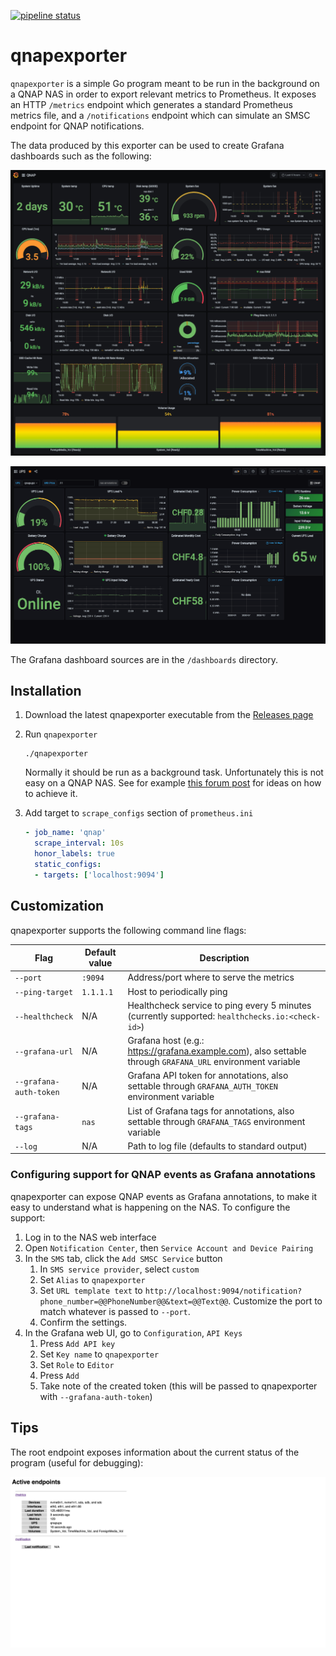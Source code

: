 [![pipeline status](https://gitlab.com/pedropombeiro/qnapexporter/badges/master/pipeline.svg)](https://gitlab.com/pedropombeiro/qnapexporter/-/commits/master)

# qnapexporter

`qnapexporter` is a simple Go program meant to be run in the background on a QNAP NAS in order to export
relevant metrics to Prometheus. It exposes an HTTP `/metrics` endpoint which generates a standard Prometheus metrics file, and a `/notifications` endpoint which can simulate an SMSC endpoint for QNAP notifications.

The data produced by this exporter can be used to create Grafana dashboards such as the following:

![Grafana dashboard sample](assets/grafana.png "Grafana dashboard sample")

![UPS Grafana dashboard sample](assets/ups.png "UPS Grafana dashboard sample")

The Grafana dashboard sources are in the `/dashboards` directory.

## Installation

1. Download the latest qnapexporter executable from the [Releases page](https://gitlab.com/pedropombeiro/qnapexporter/-/releases)
1. Run `qnapexporter`

    ```shell
    ./qnapexporter
    ```

    Normally it should be run as a background task. Unfortunately this is not easy on a QNAP NAS.
    See for example [this forum post](https://forum.qnap.com/viewtopic.php?t=44743#p198192) for ideas on how to achieve it.

1. Add target to `scrape_configs` section of `prometheus.ini`

    ```yaml
    - job_name: 'qnap'
      scrape_interval: 10s
      honor_labels: true
      static_configs:
      - targets: ['localhost:9094']
    ```

## Customization

qnapexporter supports the following command line flags:

| Flag                    | Default value | Description |
|-------------------------|---------------|-------------|
| `--port`                | `:9094`       | Address/port where to serve the metrics  |
| `--ping-target`         | `1.1.1.1`     | Host to periodically ping                |
| `--healthcheck`         | N/A           | Healthcheck service to ping every 5 minutes (currently supported: `healthchecks.io:<check-id>`)  |
| `--grafana-url`         | N/A           | Grafana host (e.g.: https://grafana.example.com), also settable through `GRAFANA_URL` environment variable  |
| `--grafana-auth-token`  | N/A           | Grafana API token for annotations, also settable through `GRAFANA_AUTH_TOKEN` environment variable  |
| `--grafana-tags`        | `nas`         | List of Grafana tags for annotations, also settable through `GRAFANA_TAGS` environment variable  |
| `--log`                 | N/A           | Path to log file (defaults to standard output)  |

### Configuring support for QNAP events as Grafana annotations

qnapexporter can expose QNAP events as Grafana annotations, to make it easy to understand what is happening on the NAS. To configure the support:

1. Log in to the NAS web interface
2. Open `Notification Center`, then `Service Account and Device Pairing`
3. In the `SMS` tab, click the `Add SMSC Service` button
   1. In `SMS service provider`, select `custom`
   2. Set `Alias` to `qnapexporter`
   3. Set `URL template text` to `http://localhost:9094/notification?phone_number=@@PhoneNumber@@&text=@@Text@@`. Customize the port to match whatever is passed to `--port`.
   4. Confirm the settings.
4. In the Grafana web UI, go to `Configuration`, `API Keys`
   1. Press `Add API key`
   2. Set `Key name` to `qnapexporter`
   3. Set `Role` to `Editor`
   4. Press `Add`
   5. Take note of the created token (this will be passed to qnapexporter with `--grafana-auth-token`)

## Tips

The root endpoint exposes information about the current status of the program (useful for debugging):

![Status page](assets/status.jpeg "Status page")

